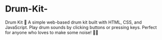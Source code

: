 # Drum-Kit-
Drum Kit 🎵  A simple web-based drum kit built with HTML, CSS, and JavaScript. Play drum sounds by clicking buttons or pressing keys. Perfect for anyone who loves to make some noise! 🥁🎸
